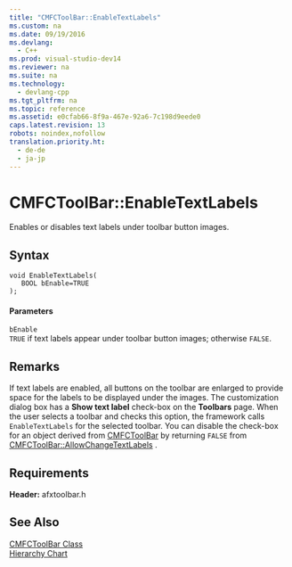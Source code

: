 ```yaml
---
title: "CMFCToolBar::EnableTextLabels"
ms.custom: na
ms.date: 09/19/2016
ms.devlang: 
  - C++
ms.prod: visual-studio-dev14
ms.reviewer: na
ms.suite: na
ms.technology: 
  - devlang-cpp
ms.tgt_pltfrm: na
ms.topic: reference
ms.assetid: e0cfab66-8f9a-467e-92a6-7c198d9eede0
caps.latest.revision: 13
robots: noindex,nofollow
translation.priority.ht: 
  - de-de
  - ja-jp
---
```

# CMFCToolBar::EnableTextLabels
Enables or disables text labels under toolbar button images.  
  
## Syntax  
  
```  
void EnableTextLabels(  
   BOOL bEnable=TRUE   
);  
```  
  
#### Parameters  
 `bEnable`  
 `TRUE` if text labels appear under toolbar button images; otherwise `FALSE`.  
  
## Remarks  
 If text labels are enabled, all buttons on the toolbar are enlarged to provide space for the labels to be displayed under the images. The customization dialog box has a **Show text label** check-box on the **Toolbars** page. When the user selects a toolbar and checks this option, the framework calls `EnableTextLabels` for the selected toolbar. You can disable the check-box for an object derived from [CMFCToolBar](../Topic/CMFCToolBar%20Class.md) by returning `FALSE` from [CMFCToolBar::AllowChangeTextLabels](../vs140/CMFCToolBar--AllowChangeTextLabels.md) .  
  
## Requirements  
 **Header:** afxtoolbar.h  
  
## See Also  
 [CMFCToolBar Class](../Topic/CMFCToolBar%20Class.md)   
 [Hierarchy Chart](../vs140/Hierarchy-Chart.md)